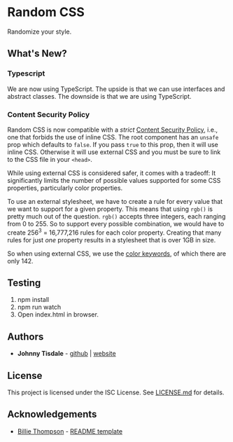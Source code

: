  # Random CSS
 Randomize your style.

 ## What's New?

 ### Typescript

 We are now using TypeScript. The upside is that we can use interfaces and abstract classes. The downside is that we are using TypeScript.

 ### Content Security Policy

 Random CSS is now compatible with a *strict* [Content Security Policy](https://developer.mozilla.org/en-US/docs/Web/HTTP/CSP), i.e., one that forbids the use of inline CSS. The root component has an `unsafe` prop which defaults to `false`. If you pass `true` to this prop, then it will use inline CSS. Otherwise it will use external CSS and you must be sure to link to the CSS file in your `<head>`.

 While using external CSS is considered safer, it comes with a tradeoff: It significantly limits the number of possible values supported for some CSS properties, particularly color properties.
 
 To use an external stylesheet, we have to create a rule for every value that we want to support for a given property. This means that using `rgb()` is pretty much out of the question. `rgb()` accepts three integers, each ranging from 0 to 255. So to support every possible combination, we would have to create 256<sup>3</sup> = 16,777,216 rules for each color property. Creating that many rules for just *one* property results in a stylesheet that is over 1GB in size.

 So when using external CSS, we use the [color keywords](https://developer.mozilla.org/en-US/docs/Web/CSS/color_value#color_keywords), of which there are only 142.


 ## Testing
 1. npm install
 2. npm run watch
 3. Open index.html in browser.

 ## Authors
 * **Johnny Tisdale** - [github](https://github.com/johnnytisdale) | [website](https://johnnytisdale.com) 
 
 ## License
 This project is licensed under the ISC License. See [LICENSE.md](LICENSE.md) for details.
 
 ## Acknowledgements
 * [Billie Thompson](https://github.com/PurpleBooth) - [README template](https://github.com/PurpleBooth/a-good-readme-template)
